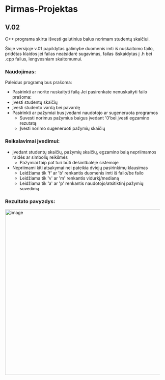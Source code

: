 # Pirmas-Projektas
## V.02
C++ programa skirta išvesti galutinius balus norimam studentų skaičiui.

Šioje versijoje v.01 papildytas galimybe duomenis imti iš nuskaitomo failo, pridėtas klaidos jei failas neatsidarė sugavimas, failas išskaidytas į .h bei .cpp failus, lengvesniam skaitomumui.

### Naudojimas:
Paleidus programą bus prašoma:
- Pasirinkti ar norite nuskaityti failą
Jei pasirenkate nenuskaityti failo prašoma:
- Įvesti studentų skaičių 
- Įvesti studento vardą bei pavardę
- Pasirinkti ar pažymiai bus įvedami naudotojo ar sugeneruota programos
    - Suvesti norimus pažymius baigus įvedant '0'bei įvesti egzamino rezutatą
    - Įvesti norimo sugeneruoti pažymių skaičių

### Reikalavimai įvedimui:
- Įvedant studentų skaičių, pažymių skaičių, egzamino balą nepriimamos raidės ar simbolių reikšmės
  - Pažymiai taip pat turi būti dešimtbalėje sistemoje
- Nepriimami kiti atsakymai nei pateikia dviejų pasirinkimų klausimas 
    - Leidžiama tik 'f' ar 'b' renkantis duomenis imti iš failo/be failo
    - Leidžiama tik 'v' ar 'm' renkantis vidurkį/medianą
    - Leidžiama tik 'a' ar 'p' renkantis naudotojo/atsitiktinį pažymių suvedimą

### Rezultato pavyzdys:

<img width="539" alt="image" src="https://user-images.githubusercontent.com/113300842/193151842-9a8141af-8317-4ebe-87d8-944ac4d46bd3.png">






